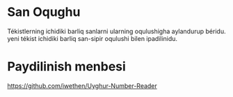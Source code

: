 # San Oqughu
Tékistlerning ichidiki barliq sanlarni ularning oqulushigha aylandurup béridu. yeni tékist ichidiki barliq san-sipir oqulushi bilen ipadilinidu.

# Paydilinish menbesi
https://github.com/iwethen/Uyghur-Number-Reader
